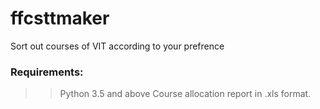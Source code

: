 # ffcsttmaker
Sort out courses of VIT according to your prefrence

### Requirements:
>>Python 3.5 and above
>>Course allocation report in .xls format.
  
